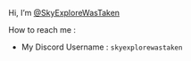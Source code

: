 Hi, I’m [@SkyExploreWasTaken](https://github.com/SkyExploreWasTaken)

How to reach me :

* My Discord Username : `skyexplorewastaken`
